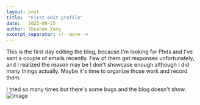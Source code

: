 ```yaml
---
layout: post
title:  "First edit profile"
date:   2023-09-25
author: Shuzhan Yang
excerpt_separator: <!--more-->
---
```


This is the first day editing the blog, because I'm looking for Phds and I've sent a couple of emails recently. Few of them get responses unfortunately, and I realized the reason may be I don't showcase enough although I did many things actually. Maybe it's time to organize those work and record them.

I tried so many times but there's some bugs and the blog doesn't show.
![image](https://shmmsns.qpic.cn/mmsns/4QDhOh7gzSO5PFB2aqZTrPKJJExIuIl4lwyhhPvIhqCyGibnktQoxVJqaqKZYUN5dV6Jdkn2oeKQ/0/0?rf=viewer_311)
